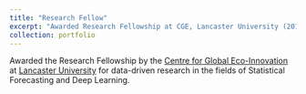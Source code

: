 ```yaml
---
title: "Research Fellow"
excerpt: "Awarded Research Fellowship at CGE, Lancaster University (2018-19)"
collection: portfolio
---
```

Awarded the Research Fellowship by the [Centre for Global Eco-Innovation](http://www.globalecoinnovation.org/) at [Lancaster University](https://www.lancaster.ac.uk/)
for data-driven research in the fields of Statistical Forecasting and Deep Learning.

